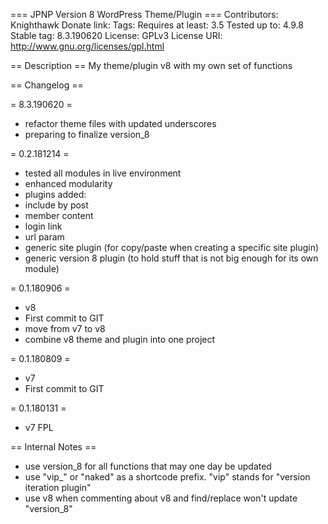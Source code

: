 === JPNP Version 8 WordPress Theme/Plugin ===
Contributors: Knighthawk
Donate link:
Tags:
Requires at least: 3.5
Tested up to: 4.9.8
Stable tag: 8.3.190620
License: GPLv3
License URI: http://www.gnu.org/licenses/gpl.html

== Description ==
My theme/plugin v8 with my own set of functions


== Changelog ==

= 8.3.190620 =
* refactor theme files with updated underscores
* preparing to finalize version_8

= 0.2.181214 =
* tested all modules in live environment
* enhanced modularity
* plugins added:
* 	include by post
*	member content
*	login link
*	url param
*	generic site plugin (for copy/paste when creating a specific site plugin)
*	generic version 8 plugin (to hold stuff that is not big enough for its own module)

= 0.1.180906 =
* v8
* First commit to GIT
* move from v7 to v8
* combine v8 theme and plugin into one project

= 0.1.180809 =
* v7
* First commit to GIT

= 0.1.180131 =
* v7 FPL



== Internal Notes ==
* use version_8 for all functions that may one day be updated
* use "vip_" or "naked" as a shortcode prefix. "vip" stands for "version iteration plugin"
* use v8 when commenting about v8 and find/replace won't update "version_8"